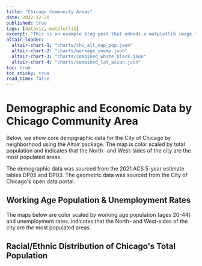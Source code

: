 ```yaml
---
title: "Chicago Community Areas"
date: 2022-12-20
published: true
tags: [dataviz, matplotlib]
excerpt: "This is an example blog post that embeds a matplotlib image."
altair-loader:
  altair-chart-1: "charts/chi_alt_map_pop.json"
  altair-chart-2: "charts/workage_unemp.json"
  altair-chart-3: "charts/combined_white_black.json"
  altair-chart-4: "charts/combined_lat_asian.json"
toc: true
toc_sticky: true
read_time: false
---
```


# Demographic and Economic Data by Chicago Community Area

Below, we show core dempgraphic data for the City of Chicago by neighborhood using the Altair package. The map is color scaled by total population and indicates that the North- and West-sides of the city are the most populated areas.

The demographic data was sourced from the 2021 ACS 5-year estimate tables DP05 and DP03. The geometric data was sourced from the City of Chicago's open data portal.

<div id="altair-chart-1"></div>

## Working Age Population & Unemployment Rates

The maps below are color scaled by working age population (ages 20-44) and unemployment rates. indicates that the North- and West-sides of the city are the most populated areas.

<div id="altair-chart-2"></div>

## Racial/Ethnic Distribution of Chicago's Total Population

<div id="altair-chart-3"></div>
<div id="altair-chart-4"></div>

